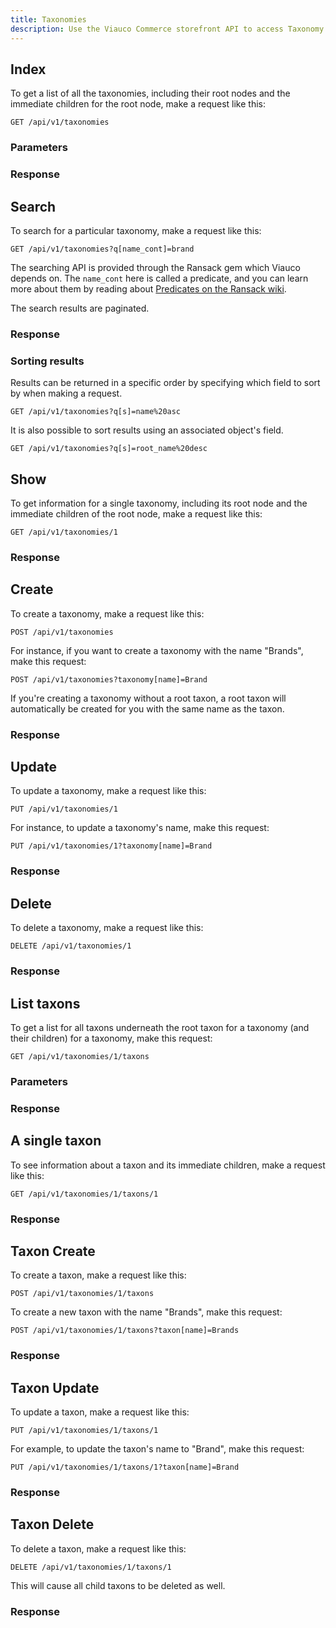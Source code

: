 ```yaml
---
title: Taxonomies
description: Use the Viauco Commerce storefront API to access Taxonomy data.
---
```


## Index

To get a list of all the taxonomies, including their root nodes and the
immediate children for the root node, make a request like this:

```text
GET /api/v1/taxonomies
```

### Parameters

<params params='[
  {
    "name": "page",
    "description": "The page number of taxonomy to display."
  }, {
    "name": "per_page",
    "description": "The number of taxonomies to return per page"
  }, {
    "name": "set",
    "description": "Displays the complete expanded taxonomy tree if set to `nested`."
  }
]'></params>

### Response

<status code="200"></status>
<json sample="taxonomies"></json>

## Search

To search for a particular taxonomy, make a request like this:

```text
GET /api/v1/taxonomies?q[name_cont]=brand
```

The searching API is provided through the Ransack gem which Viauco depends on. The `name_cont` here is called a predicate, and you can learn more about them by reading about [Predicates on the Ransack wiki](https://github.com/ernie/ransack/wiki/Basic-Searching).

The search results are paginated.

### Response

<status code="200"></status>
<json sample="taxonomies"></json>

### Sorting results

Results can be returned in a specific order by specifying which field to sort by when making a request.

```text
GET /api/v1/taxonomies?q[s]=name%20asc
```

It is also possible to sort results using an associated object's field.

```text
GET /api/v1/taxonomies?q[s]=root_name%20desc
```

## Show

To get information for a single taxonomy, including its root node and the immediate children of the root node, make a request like this:

```text
GET /api/v1/taxonomies/1
```

### Response

<status code="200"></status>
<json sample="taxonomy"></json>

## Create

<alert type="admin_only" kind="danger"></alert>

To create a taxonomy, make a request like this:

```text
POST /api/v1/taxonomies
```

For instance, if you want to create a taxonomy with the name \"Brands\", make
this request:

```text
POST /api/v1/taxonomies?taxonomy[name]=Brand
```

If you\'re creating a taxonomy without a root taxon, a root taxon will automatically be
created for you with the same name as the taxon.

### Response

<status code="201"></status>
<json sample="new_taxonomy"></json>

## Update

<alert type="admin_only" kind="danger"></alert>

To update a taxonomy, make a request like this:

```text
PUT /api/v1/taxonomies/1
```

For instance, to update a taxonomy\'s name, make this request:

```text
PUT /api/v1/taxonomies/1?taxonomy[name]=Brand
```

### Response

<status code="200"></status>
<json sample="taxonomy"></json>

## Delete

<alert type="admin_only" kind="danger"></alert>

To delete a taxonomy, make a request like this:

```text
DELETE /api/v1/taxonomies/1
```

### Response

<status code="204"></status>

## List taxons

To get a list for all taxons underneath the root taxon for a taxonomy (and their children) for a taxonomy, make this request:

    GET /api/v1/taxonomies/1/taxons

### Parameters

<params params='[
  {
    "name": "without_children",
    "description": "Displays only immediate children of taxons if set to `true`."
  }
]'></params>

### Response

<status code="200"></status>
<json sample="taxons_with_children"></json>

## A single taxon

To see information about a taxon and its immediate children, make a request
like this:

    GET /api/v1/taxonomies/1/taxons/1

### Response

<status code="200"></status>
<json sample="taxon_with_children"></json>

## Taxon Create

<alert type="admin_only" kind="danger"></alert>

To create a taxon, make a request like this:

    POST /api/v1/taxonomies/1/taxons

To create a new taxon with the name "Brands", make this request:

    POST /api/v1/taxonomies/1/taxons?taxon[name]=Brands

### Response

<status code="201"></status>
<json sample="taxon" merge='{
    "name": "Brands",
    "pretty_name": "Brands",
    "permalink": "brands/brands",
    "meta_title": "Brands",
    "meta_description": "Brands"
  }'></json>

## Taxon Update

<alert type="admin_only" kind="danger"></alert>

To update a taxon, make a request like this:

    PUT /api/v1/taxonomies/1/taxons/1

For example, to update the taxon's name to "Brand", make this request:

    PUT /api/v1/taxonomies/1/taxons/1?taxon[name]=Brand

### Response

<status code="200"></status>
<json sample="taxon_with_children" merge='{
    "name": "Brands",
    "pretty_name": "Brands",
    "permalink": "brands/brands",
    "meta_title": "Brands",
    "meta_description": "Brands"
  }'></json>

## Taxon Delete

<alert type="admin_only" kind="danger"></alert>

To delete a taxon, make a request like this:

    DELETE /api/v1/taxonomies/1/taxons/1

<alert kind="warning">
  This will cause all child taxons to be deleted as well.
</alert>

### Response

<status code="204"></status>
